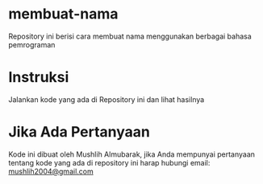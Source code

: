 # membuat-nama
Repository ini berisi cara membuat nama menggunakan berbagai bahasa pemrograman

# Instruksi
Jalankan kode yang ada di Repository ini dan lihat hasilnya

# Jika Ada Pertanyaan
Kode ini dibuat oleh Mushlih Almubarak, jika Anda mempunyai pertanyaan tentang kode yang ada di repository ini harap hubungi email: mushlih2004@gmail.com
